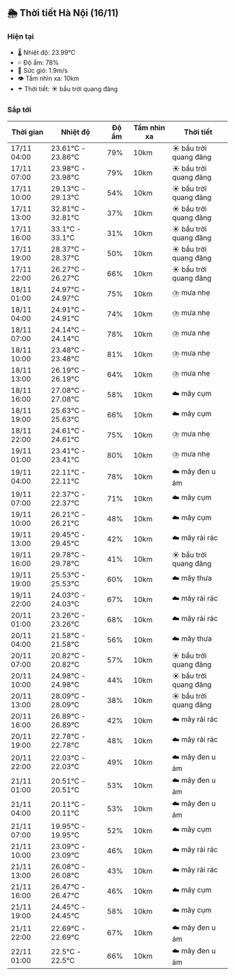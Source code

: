 ## 🌦️ Thời tiết Hà Nội (16/11)

### Hiện tại

- 🌡️ Nhiệt độ: 23.99℃
- 💦 Độ ẩm: 78%
- 💨 Sức gió: 1.9m/s
- 👁️ Tầm nhìn xa: 10km
- ☂️ Thời tiết: ☀️ bầu trời quang đãng

### Sắp tới

| Thời gian | Nhiệt độ | Độ ẩm | Tầm nhìn xa | Thời tiết |
| --- | --- | --- | --- | --- |
| 17/11 04:00 | 23.61℃ - 23.86℃ | 79% | 10km | ☀️ bầu trời quang đãng |
| 17/11 07:00 | 23.98℃ - 23.98℃ | 79% | 10km | ☀️ bầu trời quang đãng |
| 17/11 10:00 | 29.13℃ - 29.13℃ | 54% | 10km | ☀️ bầu trời quang đãng |
| 17/11 13:00 | 32.81℃ - 32.81℃ | 37% | 10km | ☀️ bầu trời quang đãng |
| 17/11 16:00 | 33.1℃ - 33.1℃ | 31% | 10km | ☀️ bầu trời quang đãng |
| 17/11 19:00 | 28.37℃ - 28.37℃ | 50% | 10km | ☀️ bầu trời quang đãng |
| 17/11 22:00 | 26.27℃ - 26.27℃ | 66% | 10km | ☀️ bầu trời quang đãng |
| 18/11 01:00 | 24.97℃ - 24.97℃ | 75% | 10km | ⛈️ mưa nhẹ |
| 18/11 04:00 | 24.91℃ - 24.91℃ | 74% | 10km | ⛈️ mưa nhẹ |
| 18/11 07:00 | 24.14℃ - 24.14℃ | 78% | 10km | ⛈️ mưa nhẹ |
| 18/11 10:00 | 23.48℃ - 23.48℃ | 81% | 10km | ⛈️ mưa nhẹ |
| 18/11 13:00 | 26.19℃ - 26.19℃ | 64% | 10km | ⛈️ mưa nhẹ |
| 18/11 16:00 | 27.08℃ - 27.08℃ | 58% | 10km | ☁️ mây cụm |
| 18/11 19:00 | 25.63℃ - 25.63℃ | 66% | 10km | ☁️ mây cụm |
| 18/11 22:00 | 24.61℃ - 24.61℃ | 75% | 10km | ⛈️ mưa nhẹ |
| 19/11 01:00 | 23.41℃ - 23.41℃ | 80% | 10km | ⛈️ mưa nhẹ |
| 19/11 04:00 | 22.11℃ - 22.11℃ | 78% | 10km | ☁️ mây đen u ám |
| 19/11 07:00 | 22.37℃ - 22.37℃ | 71% | 10km | ☁️ mây cụm |
| 19/11 10:00 | 26.21℃ - 26.21℃ | 48% | 10km | ☁️ mây cụm |
| 19/11 13:00 | 29.45℃ - 29.45℃ | 42% | 10km | ☁️ mây rải rác |
| 19/11 16:00 | 29.78℃ - 29.78℃ | 41% | 10km | ☀️ bầu trời quang đãng |
| 19/11 19:00 | 25.53℃ - 25.53℃ | 60% | 10km | ☁️ mây thưa |
| 19/11 22:00 | 24.03℃ - 24.03℃ | 67% | 10km | ☁️ mây rải rác |
| 20/11 01:00 | 23.26℃ - 23.26℃ | 68% | 10km | ☁️ mây rải rác |
| 20/11 04:00 | 21.58℃ - 21.58℃ | 56% | 10km | ☁️ mây thưa |
| 20/11 07:00 | 20.82℃ - 20.82℃ | 57% | 10km | ☀️ bầu trời quang đãng |
| 20/11 10:00 | 24.98℃ - 24.98℃ | 44% | 10km | ☀️ bầu trời quang đãng |
| 20/11 13:00 | 28.09℃ - 28.09℃ | 38% | 10km | ☀️ bầu trời quang đãng |
| 20/11 16:00 | 26.89℃ - 26.89℃ | 42% | 10km | ☁️ mây rải rác |
| 20/11 19:00 | 22.78℃ - 22.78℃ | 48% | 10km | ☁️ mây rải rác |
| 20/11 22:00 | 22.03℃ - 22.03℃ | 49% | 10km | ☁️ mây đen u ám |
| 21/11 01:00 | 20.51℃ - 20.51℃ | 53% | 10km | ☁️ mây đen u ám |
| 21/11 04:00 | 20.11℃ - 20.11℃ | 53% | 10km | ☁️ mây đen u ám |
| 21/11 07:00 | 19.95℃ - 19.95℃ | 52% | 10km | ☁️ mây cụm |
| 21/11 10:00 | 23.09℃ - 23.09℃ | 46% | 10km | ☁️ mây rải rác |
| 21/11 13:00 | 26.08℃ - 26.08℃ | 43% | 10km | ☁️ mây rải rác |
| 21/11 16:00 | 26.47℃ - 26.47℃ | 46% | 10km | ☁️ mây cụm |
| 21/11 19:00 | 24.45℃ - 24.45℃ | 58% | 10km | ☁️ mây cụm |
| 21/11 22:00 | 22.69℃ - 22.69℃ | 67% | 10km | ☁️ mây đen u ám |
| 22/11 01:00 | 22.5℃ - 22.5℃ | 66% | 10km | ☁️ mây đen u ám |
